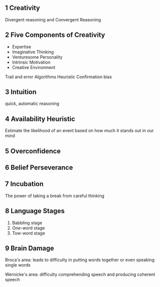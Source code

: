 ## 1 Creativity

Divergent reasoning and Convergent Reasoning

## 2 Five Components of Creativity

- Expertise
- Imaginative Thinking
- Venturesome Personality
- Intrinsic Motivation
- Creative Environment

Trail and error
Algorithms
Heuristic
Confirmation bias

## 3 Intuition

quick, automatic reasoning

## 4 Availability Heuristic

Estimate the likelihood of an event based on how much it stands out in our mind

## 5 Overconfidence

## 6 Belief Perseverance

## 7 Incubation

The power of taking a break from careful thinking

## 8 Language Stages

1. Babbling stage
2. One-word stage
3. Tow-word stage

## 9 Brain Damage

Broca's area: leads to difficulty in putting words together or even speaking single words

Wernicke's area: difficulty comprehending speech and producing coherent speech